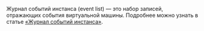 Журнал событий инстанса (event list) — это набор записей, отражающих события виртуальной машины. Подробнее можно узнать в статье [«Журнал событий инстанса»](/ru/base/iaas/vm-start/manage-vm/vm-eventlog).
